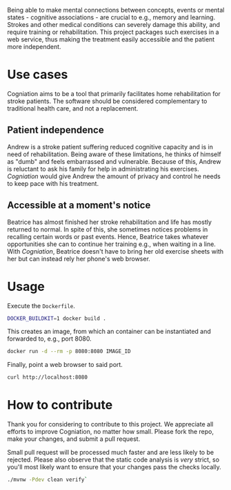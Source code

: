 Being able to make mental connections between concepts, events or mental
states - cognitive associations - are crucial to e.g., memory and learning.
Strokes and other medical conditions can severely damage this ability, and
require training or rehabilitation. This project packages such exercises in
a web service, thus making the treatment easily accessible and the patient
more independent.

# Use cases

Cogniation aims to be a tool that primarily facilitates home rehabilitation for stroke patients. The software should be considered complementary to traditional health care, and not a replacement.

## Patient independence

Andrew is a stroke patient suffering reduced cognitive capacity and is in need of rehabilitation. Being aware of these limitations, he thinks of himself as "dumb" and feels embarrassed and vulnerable. Because of this, Andrew is reluctant to ask his family for help in administrating his exercises. _Cogniation_ would give Andrew the amount of privacy and control he needs to keep pace with his treatment.

## Accessible at a moment's notice

Beatrice has almost finished her stroke rehabilitation and life has mostly returned to normal. In spite of this, she sometimes notices problems in recalling certain words or past events. Hence, Beatrice takes whatever opportunities she can to continue her training e.g., when waiting in a line. With _Cogniation_, Beatrice doesn't have to bring her old exercise sheets with her but can instead rely her phone's web browser.

# Usage

Execute the `Dockerfile`.

```bash
DOCKER_BUILDKIT=1 docker build .
```

This creates an image, from which an container can be instantiated and forwarded
to, e.g., port 8080.

```bash
docker run -d --rm -p 8080:8080 IMAGE_ID
```

Finally, point a web browser to said port.

```bash
curl http://localhost:8080
```

# How to contribute

Thank you for considering to contribute to this project. We appreciate all
efforts to improve Cogniation, no matter how small. Please fork the repo, make
your changes, and submit a pull request.

Small pull request will be processed much faster and are less likely to be
rejected. Please also observe that the static code analysis is _very_ strict,
so you'll most likely want to ensure that your changes pass the checks locally. 

```bash
./mvnw -Pdev clean verify`
```
